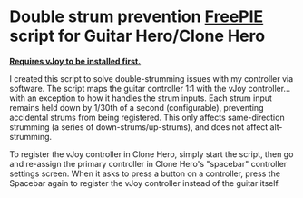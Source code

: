 # Double strum prevention [FreePIE](https://andersmalmgren.github.io/FreePIE/) script for Guitar Hero/Clone Hero

[**Requires vJoy to be installed first.**](http://vjoystick.sourceforge.net/site/)

I created this script to solve double-strumming issues with my controller via software. The script maps the guitar controller 1:1 with the vJoy controller... with an exception to how it handles the strum inputs. Each strum input remains held down by 1/30th of a second (configurable), preventing accidental strums from being registered. This only affects same-direction strumming (a series of down-strums/up-strums), and does not affect alt-strumming.

To register the vJoy controller in Clone Hero, simply start the script, then go and re-assign the primary controller in Clone Hero's "spacebar" controller settings screen. When it asks to press a button on a controller, press the Spacebar again to register the vJoy controller instead of the guitar itself.
